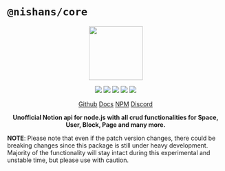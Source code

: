 # `@nishans/core`

<p align="center">
  <img width="125" src="https://github.com/Devorein/Nishan/blob/master/packages/core/docs/static/img/logo.svg"/>
</p>

<p align="center">
  <img src="https://img.shields.io/bundlephobia/minzip/@nishans/core?label=minzipped&style=flat"/>
  <img src="https://img.shields.io/npm/dw/@nishans/core?style=flat"/>
  <img src="https://img.shields.io/github/issues/devorein/nishan/@nishans/core"/>
  <img src="https://img.shields.io/npm/v/@nishans/core"/>
  <img src="https://img.shields.io/codecov/c/github/devorein/Nishan?flag=core"/>
</p>

<p align="center">
  <a href="https://github.com/Devorein/Nishan/tree/master/packages/core">Github</a>
  <a href="nishan-docs.netlify.app/">Docs</a>
  <a href="https://www.npmjs.com/package/@nishans/core">NPM</a>
  <a href="https://discord.com/invite/SpwHCz8ysx">Discord</a>
</p>

<p align="center"><b>Unofficial Notion api for node.js with all crud functionalities for Space, User, Block, Page and many more.</b></p>

**NOTE**: Please note that even if the patch version changes, there could be breaking changes since this package is still under heavy development. Majority of the functionality will stay intact during this experimental and unstable time, but please use with caution.